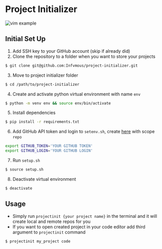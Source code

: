 # Project Initializer

![vim example](https://i.imgur.com/a/LezMLXY.gif)

## Initial Set Up
1. Add SSH key to your GitHub account (skip if already did)
2. Clone the repository to a folder when you want to store your projects
```bash
$ git clone git@github.com:Infvmous/project-initializer.git
```
3. Move to project initializer folder
```bash
$ cd /path/to/project-initializer
```
4. Create and activate python virtual environment with name `env`
```bash
$ python -m venv env && source env/bin/activate
```
5. Install dependencies
```bash
$ pip install -r requirements.txt
```
6. Add GitHub API token and login to `setenv.sh`, create [here](https://github.com/settings/tokens/new) with scope `repo`
```bash
export GITHUB_TOKEN='YOUR GITHUB TOKEN'
export GITHUB_LOGIN='YOUR GITHUB LOGIN'
```
7. Run `setup.sh`
```bash
$ source setup.sh
```
8. Deactivate virtual environment
```bash
$ deactivate
```

## Usage
- Simply run `projectinit {your project name}` in the terminal and it will create local and remote repos for you
- If you want to open created project in your code editor add third argument to `projectinit` command
```bash
$ projectinit my_project code
```

